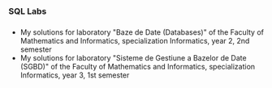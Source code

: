### SQL Labs ###

### 
- My solutions for laboratory "Baze de Date (Databases)" of the Faculty of Mathematics and Informatics, specialization Informatics, year 2, 2nd semester
- My solutions for laboratory "Sisteme de Gestiune a Bazelor de Date (SGBD)" of the Faculty of Mathematics and Informatics, specialization Informatics, year 3, 1st semester 
###

